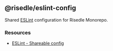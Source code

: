 ## @risedle/eslint-config

Shared [ESLint](https://eslint.org/) configuration for Risedle Monorepo.

### Resources

-   [ESLint - Shareable config](https://eslint.org/docs/latest/developer-guide/shareable-configs)
